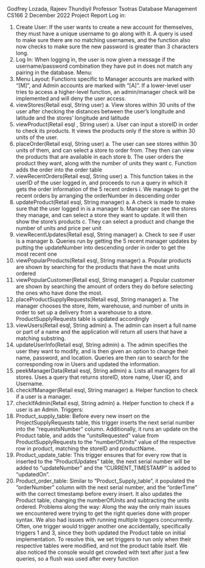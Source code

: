 Godfrey Lozada, Rajeev Thundiyil
Professor Tsotras
Database Management CS166
2 December 2022
Project Report
Log in:
1. Create User: If the user wants to create a new account for themselves, they must have
a unique username to go along with it. A query is used to make sure there are no
matching usernames, and the function also now checks to make sure the new password
is greater than 3 characters long.
2. Log In: When logging in, the user is now given a message if the username/password
combination they have put in does not match any pairing in the database.
Menu:
1. Menu Layout: Functions specific to Manager accounts are marked with “[M]”, and
Admin accounts are marked with “[A]”. If a lower-level user tries to access a higher-level
function, an admin/manager check will be implemented and will deny the user access.
2. viewStores(Retail esql, String user)
a. View stores within 30 units of the user after checking the distances between the
user’s longitude and latitude and the stores’ longitude and latitude
3. viewProduct(Retail esql , String user)
a. User can input a storeID in order to check its products. It views the products only
if the store is within 30 units of the user.
4. placeOrder(Retail esql, String user)
a. The user can see stores within 30 units of them, and can select a store to order
from. They then can view the products that are available in each store
b. The user orders the product they want, along with the number of units they want
c. Function adds the order into the order table
5. viewRecentOrders(Retail esql, String user)
a. This function takes in the userID of the user logged in, and proceeds to run a
query in which it gets the order information of the 5 recent orders
i. We manage to get the recent orders by arranging the orderNumber in
descending order
6. updateProduct(Retail esql, String manager)
a. A check is made to make sure that the user logged in is a manager
b. Manager can see the stores they manage, and can select a store they want to
update. It will then show the store’s products
c. They can select a product and change the number of units and price per unit
7. viewRecentUpdates(Retail esql, String manager)
a. Check to see if user is a manager
b. Queries run by getting the 5 recent manager updates by putting the
updateNumber into descending order in order to get the most recent one
8. viewPopularProducts(Retail esql, String manager)
a. Popular products are shown by searching for the products that have the most
units ordered
9. viewPopularCustomer(Retail esql, String manager)
a. Popular customer are shown by searching the amount of orders they do before
selecting the ones who have done the most.
10. placeProductSupplyRequests(Retail esql, String manager)
a. The manager chooses the store, item, warehouse, and number of units in order
to set up a delivery from a warehouse to a store. ProductSupplyRequests table is
updated accordingly
11. viewUsers(Retail esql, String admin)
a. The admin can insert a full name or part of a name and the application will return
all users that have a matching substring.
12. updateUserInfo(Retail esql, String admin)
a. The admin specifies the user they want to modify, and is then given an option to
change their name, password, and location. Queries are then ran to search for
the corresponding row in Users and updated the information.
13. peekManagerData(Retail esql, String admin)
a. Lists all managers for all stores. Uses a query that returns storeID, store name,
User ID, and Username.
14. checkIfManager(Retail esql, String manager)
a. Helper function to check if a user is a manager.
15. checkIfAdmin(Retail esql, String admin)
a. Helper function to check if a user is an Admin.
Triggers:
1. Product_supply_table: Before every new insert on the ProjectSupplyRequests table,
this trigger inserts the next serial number into the “requestsNumber” column.
Additionally, it runs an update on the Product table, and adds the “unitsRequested” value
from ProductSupplyRequests to the “numberOfUnits” value of the respective row in
product, matching the storeID and productName.
2. Product_update_table: This trigger ensures that for every row that is inserted to the
“ProductUpdates” table, the next serial number will be added to “updateNumber” and the
“CURRENT_TIMESTAMP” is added to “updatedOn”.
3. Product_order_table: Similar to “Product_Supply_table”, it populated the
“orderNumber” column with the next serial number, and the “orderTime” with the correct
timestamp before every insert. It also updates the Product table, changing the
numberOfUnits and subtracting the units ordered.
Problems along the way: Along the way the only main issues we encountered were trying to
get the right queries done with proper syntax. We also had issues with running multiple triggers
concurrently. Often, one trigger would trigger another one accidentally, specifically triggers 1 and
3, since they both updated the Product table on initial implementation. To resolve this, we set
triggers to run only when their respective tables were modified, and not the product table itself.
We also noticed the console would get crowded with text after just a few queries, so a flush was
used after every function
